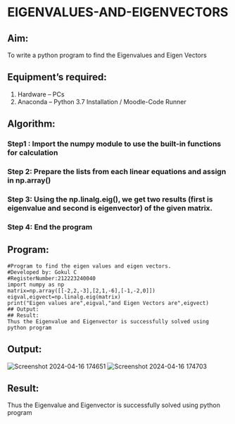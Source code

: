 # EIGENVALUES-AND-EIGENVECTORS
## Aim:
To write a python program to find the Eigenvalues and Eigen Vectors
## Equipment’s required:
1. 	Hardware – PCs
2. 	Anaconda – Python 3.7 Installation / Moodle-Code Runner
## Algorithm:
### Step1 : Import the numpy module to use the built-in functions for calculation
### Step 2: Prepare the lists from each linear equations and assign in np.array()
### Step 3: Using the np.linalg.eig(),  we get two results (first is eigenvalue and second is eigenvector) of the given matrix.
### Step 4: End the program

## Program:
```
#Program to find the eigen values and eigen vectors.
#Developed by: Gokul C
#RegisterNumber:212223240040
import numpy as np
matrix=np.array([[-2,2,-3],[2,1,-6],[-1,-2,0]])
eigval,eigvect=np.linalg.eig(matrix)
print("Eigen values are",eigval,"and Eigen Vectors are",eigvect)
## Output:
## Result:
Thus the Eigenvalue and Eigenvector is successfully solved using python program
```
## Output:

![Screenshot 2024-04-16 174651](https://github.com/Gokul1410/EIGENVALUES-AND-EIGENVECTORS/assets/153058321/3abb7c4c-03ba-4866-a709-43cae1e34814)
![Screenshot 2024-04-16 174703](https://github.com/Gokul1410/EIGENVALUES-AND-EIGENVECTORS/assets/153058321/07487f3c-3630-479e-bbbd-72118a56114c)


## Result:
Thus the Eigenvalue and Eigenvector is successfully solved using python program
